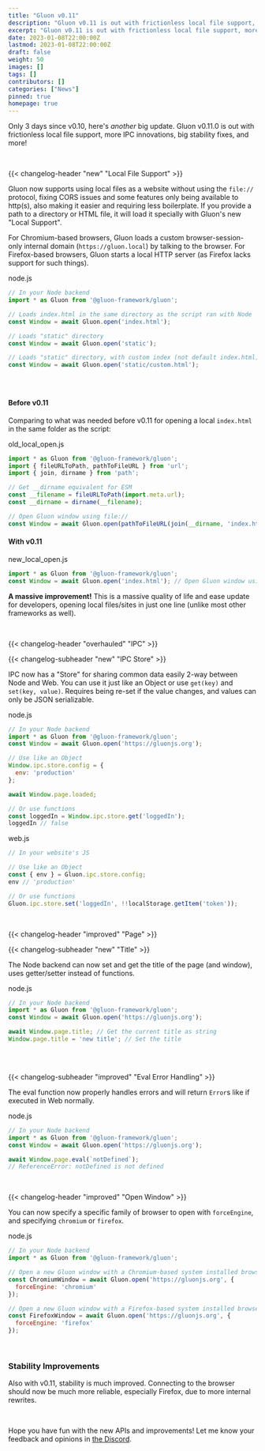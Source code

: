 ```yaml
---
title: "Gluon v0.11"
description: "Gluon v0.11 is out with frictionless local file support, more IPC innovations, big stability fixes, and more!"
excerpt: "Gluon v0.11 is out with frictionless local file support, more IPC innovations, big stability fixes, and more!"
date: 2023-01-08T22:00:00Z
lastmod: 2023-01-08T22:00:00Z
draft: false
weight: 50
images: []
tags: []
contributors: []
categories: ["News"]
pinned: true
homepage: true
---
```


Only 3 days since v0.10, here's *another* big update. Gluon v0.11.0 is out with frictionless local file support, more IPC innovations, big stability fixes, and more!

<br>

{{< changelog-header "new" "Local File Support" >}}

Gluon now supports using local files as a website without using the `file://` protocol, fixing CORS issues and some features only being available to http(s), also making it easier and requiring less boilerplate. If you provide a path to a directory or HTML file, it will load it specially with Gluon's new "Local Support".

For Chromium-based browsers, Gluon loads a custom browser-session-only internal domain (`https://gluon.local`) by talking to the browser. For Firefox-based browsers, Gluon starts a local HTTP server (as Firefox lacks support for such things).

<div class="glow" style="--glow-hue: 320">
<div class="filename">node.js</div>

```js
// In your Node backend
import * as Gluon from '@gluon-framework/gluon';

// Loads index.html in the same directory as the script ran with Node
const Window = await Gluon.open('index.html');

// Loads "static" directory
const Window = await Gluon.open('static');

// Loads "static" directory, with custom index (not default index.html)
const Window = await Gluon.open('static/custom.html');
```

</div>

<div style="margin-bottom: 60px"></div>

#### Before v0.11
Comparing to what was needed before v0.11 for opening a local `index.html` in the same folder as the script:

<div class="glow" style="--glow-hue: 320">
<div class="filename">old_local_open.js</div>

```js
import * as Gluon from '@gluon-framework/gluon';
import { fileURLToPath, pathToFileURL } from 'url';
import { join, dirname } from 'path';

// Get __dirname equivalent for ESM
const __filename = fileURLToPath(import.meta.url);
const __dirname = dirname(__filename);

// Open Gluon window using file://
const Window = await Gluon.open(pathToFileURL(join(__dirname, 'index.html')).href);
```

</div>

#### With v0.11

<div class="glow" style="--glow-hue: 320">
<div class="filename">new_local_open.js</div>

```js
import * as Gluon from '@gluon-framework/gluon';
const Window = await Gluon.open('index.html'); // Open Gluon window using new Local Support
```

</div>


**A massive improvement!** This is a massive quality of life and ease update for developers, opening local files/sites in just one line (unlike most other frameworks as well).

<br>

{{< changelog-header "overhauled" "IPC" >}}

{{< changelog-subheader "new" "IPC Store" >}}

IPC now has a "Store" for sharing common data easily 2-way between Node and Web. You can use it just like an Object or use `get(key)` and `set(key, value)`. Requires being re-set if the value changes, and values can only be JSON serializable.

<div class="glow" style="--glow-hue: 320">
<div class="filename">node.js</div>

```js
// In your Node backend
import * as Gluon from '@gluon-framework/gluon';
const Window = await Gluon.open('https://gluonjs.org');

// Use like an Object
Window.ipc.store.config = {
  env: 'production'
};

await Window.page.loaded;

// Or use functions
const loggedIn = Window.ipc.store.get('loggedIn');
loggedIn // false
```

</div>

<div class="glow" style="--glow-hue: 220">
<div class="filename">web.js</div>

```js
// In your website's JS

// Use like an Object
const { env } = Gluon.ipc.store.config;
env // 'production'

// Or use functions
Gluon.ipc.store.set('loggedIn', !!localStorage.getItem('token'));
```

</div>

<br>

{{< changelog-header "improved" "Page" >}}


{{< changelog-subheader "new" "Title" >}}

The Node backend can now set and get the title of the page (and window), uses getter/setter instead of functions.

<div class="glow" style="--glow-hue: 320">
<div class="filename">node.js</div>

```js
// In your Node backend
import * as Gluon from '@gluon-framework/gluon';
const Window = await Gluon.open('https://gluonjs.org');

await Window.page.title; // Get the current title as string
Window.page.title = 'new title'; // Set the title
```

</div>

<div style="margin-bottom: 60px"></div>

{{< changelog-subheader "improved" "Eval Error Handling" >}}

The eval function now properly handles errors and will return `Error`s like if executed in Web normally.

<div class="glow" style="--glow-hue: 320">
<div class="filename">node.js</div>

```js
// In your Node backend
import * as Gluon from '@gluon-framework/gluon';
const Window = await Gluon.open('https://gluonjs.org');

await Window.page.eval(`notDefined`);
// ReferenceError: notDefined is not defined
```

</div>

<br>

{{< changelog-header "improved" "Open Window" >}}

You can now specify a specific family of browser to open with `forceEngine`, and specifying `chromium` or `firefox`.

<div class="glow" style="--glow-hue: 320">
<div class="filename">node.js</div>

```js
// In your Node backend
import * as Gluon from '@gluon-framework/gluon';

// Open a new Gluon window with a Chromium-based system installed browser
const ChromiumWindow = await Gluon.open('https://gluonjs.org', {
  forceEngine: 'chromium'
});

// Open a new Gluon window with a Firefox-based system installed browser
const FirefoxWindow = await Gluon.open('https://gluonjs.org', {
  forceEngine: 'firefox'
});
```

</div>

<br>

### Stability Improvements

Also with v0.11, stability is much improved. Connecting to the browser should now be much more reliable, especially Firefox, due to more internal rewrites.

<br>

Hope you have fun with the new APIs and improvements! Let me know your feedback and opinions in [the Discord](https://discord.com/invite/RFtUCA8fST).
